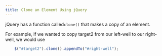 ```yaml
---
title: Clone an Element Using jQuery
---
```

jQuery has a function called`clone()` that makes a copy of an element.

For example, if we wanted to copy target2 from our left-well to our right-well, we would use
```javascript
    $("#target2").clone().appendTo("#right-well");
```
